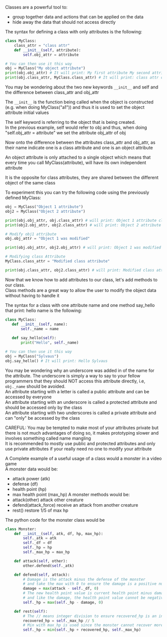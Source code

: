 Classes are a powerful tool to:
   * group together data and  actions that can be applied on the data
   * hide away the data that should not access directly

The syntax for defining a class with only attributes is the following:
```python
class MyClass:
    class_attr = "class attr"
    def __init__(self, attribute):
        self.obj_attr = attribute

# You can then use it this way
obj = MyClass("My object attribute")
print(obj.obj_attr) # It will print: My first attribute My second attribute
print(obj.class_attr, MyClass.class_attr) # It will print: class attr class attr
```

You may be wondering about the two new keywords `__init__` and self and the difference between class_attr and obj_attr

The `__init__` is the function being called when the object is constructed (e.g. when doing MyClass("a1"))
and thus it is used to set the object attribute initial values

The self keyword is referring to the object that is being created.                             
In the previous example, self would refer to obj and thus, 
when doing "self.obj_attr = attribute" we set the attribute obj_attr of obj

Now onto the difference between the attributes class_attr and obj_attr,
as their name indicate one is a class attribute and one is an object attribute

An object attribute is only attached to a single object which means 
that every time you call MyClass(attribute), will have its own independent attribute

It is the opposite for class attributes, they are shared between the different object of the same class

To experiment this you can try the following code using the previously defined MyClass:
```python
obj = MyClass("Object 1 attribute")
obj2 = MyClass("Object 2 attribute")

print(obj.obj_attr, obj.class_attr) # will print: Object 1 attribute class attr
print(obj2.obj_attr, obj2.class_attr) # will print: Object 2 attribute class attr

# Modify obj1 attribute
obj.obj_attr = "Object 1 was modified"

print(obj.obj_attr, obj2.obj_attr) # will print: Object 1 was modified Object 2 attribute -> Only obj was modified

# Modifying class Attribute
MyClass.class_attr = "Modified class attribute"

print(obj.class_attr, obj2.class_attr) # will print: Modified class attribute Modified class attribute -> The two objects were modified
```

Now that we know how to add attributes to our class, let's add methods to our class.                
Class methods are a great way to allow the user to modify the object data without having to handle it

The syntax for a class with one attribute name and one method say_hello that print: hello name is the following:
 ```python
class MyClass:
    def __init__(self, name):
        self._name = name
        
    def say_hello(self):
        print("Hello", self._name)

# You can then use it this way
obj = MyClass("Sylvaus")
obj.say_hello() # It will print: Hello Sylvaus
```

You may be wondering why an underscore was added in of the name for the attribute.
The underscore is simply a way to say to your fellow programmers that they should NOT access this attribute 
directly, i.e, `obj._name` should be avoided.                        
An attribute starting with a letter is called a public attribute and can be accessed by everyone               
An attribute starting with an underscore is called a protected attribute and should be accessed only by the class                
An attribute starting with two underscores is called a private attribute and can "only" be accessed by the class                          

CAREFUL: You may be tempted to make most of your attributes private but there is not much advantages of doing so,
it makes prototyping slower and involves something called name mangling                
It is recommended to mostly use public and protected attributes and only use private attributes if your really need no one to modify your attribute


A Complete example of a useful usage of a class would a monster in a video game                        
A monster data would be:                 
 * attack power (atk)
 * defense (df)
 * health point (hp)
 * max health point (max_hp)
A monster methods would be:                    
 * attack(other) attack other creature
 * defend(attack_force) receive an attack from another creature
 * rest() restore 1/5 of max hp

The python code for the monster class would be

```python
class Monster:
    def __init__(self, atk, df, hp, max_hp):
        self._atk = atk
        self._df = df
        self._hp = hp
        self._max_hp = max_hp

    def attack(self, other):
        other.defend(self._atk)

    def defend(self, attack):
        # Damage is the attack minus the defense of the monster
        # and take the max with 0 to ensure the damage is a positive number
        damage = max(attack - self._df, 0)
        # The new health point value is current health point minus damage
        # and like the damage, the health point value cannot be negative so we can take the max value with zero
        self._hp = max(self._hp - damage, 0)

    def rest(self):
        # The // means integer division to ensure recovered_hp is an integer
        recovered_hp = self._max_hp // 5
        # Min with max_hp is used since the monster cannot recover more than its max_hp
        self._hp = min(self._hp + recovered_hp, self._max_hp)
```